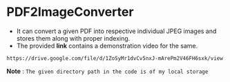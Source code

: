 # PDF2ImageConverter
* It can convert a given PDF into respective individual JPEG images and stores them along with proper indexing.
* The provided __link__ contains a demonstration video for the same.
```
https://drive.google.com/file/d/1ZoSyMr1dvCv5nxJ-mArePm2V46FH6sxk/view
```
__**Note**__ : ```The given directory path in the code is of my local storage``` 
